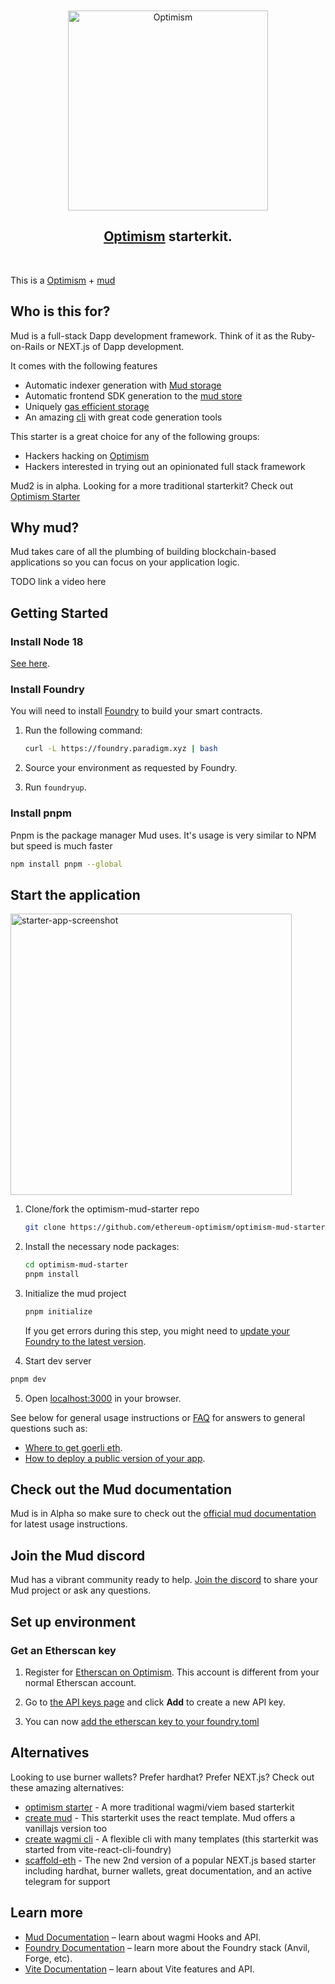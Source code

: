 <div align="center">
  <br />
  <br />
  <a href="https://optimism.io"><img alt="Optimism" src="https://raw.githubusercontent.com/ethereum-optimism/brand-kit/main/assets/svg/OPTIMISM-R.svg" width=320></a>
  <br />
  <h2><a href="https://optimism.io">Optimism</a> starterkit.</h2>
  <br />
</div>

This is a [Optimism](https://github.com/ethereum-optimism) + [mud](https://github.com/latticexyz/mud)

## Who is this for?

Mud is a full-stack Dapp development framework. Think of it as the Ruby-on-Rails or NEXT.js of Dapp development.

It comes with the following features

- Automatic indexer generation with [Mud storage](https://v2.mud.dev/mode)
- Automatic frontend SDK generation to the [mud store](https://v2.mud.dev/store/reading-and-writing)
- Uniquely [gas efficient storage](https://v2.mud.dev/store/gas-efficiency)
- An amazing [cli](https://v2.mud.dev/cli) with great code generation tools

This starter is a great choice for any of the following groups:

- Hackers hacking on [Optimism](https://www.optimism.io/)
- Hackers interested in trying out an opinionated full stack framework

Mud2 is in alpha. Looking for a more traditional starterkit? Check out [Optimism Starter](https://github.com/ethereum-optimism/optimism-starter)

## Why mud?

Mud takes care of all the plumbing of building blockchain-based applications so you can focus on your application logic.

TODO link a video here

## Getting Started

### Install Node 18

[See here](https://nodejs.org/en/download/).

### Install Foundry

You will need to install [Foundry](https://book.getfoundry.sh/getting-started/installation) to build your smart contracts.

1. Run the following command:

   ```sh
   curl -L https://foundry.paradigm.xyz | bash
   ```

1. Source your environment as requested by Foundry.

1. Run `foundryup`.

</details>

### Install pnpm

Pnpm is the package manager Mud uses. It's usage is very similar to NPM but speed is much faster

```bash
npm install pnpm --global
```

## Start the application

<img width="450" alt="starter-app-screenshot" src="https://user-images.githubusercontent.com/389705/225778318-4e6fb8c0-c5d7-4aea-9fc2-2efd17ca435c.png">

1. Clone/fork the optimism-mud-starter repo

   ```sh
   git clone https://github.com/ethereum-optimism/optimism-mud-starter.git
   ```

2. Install the necessary node packages:

   ```sh
   cd optimism-mud-starter
   pnpm install
   ```

3. Initialize the mud project

   ```sh
   pnpm initialize
   ```

   If you get errors during this step, you might need to [update your Foundry to the latest version](#install-foundry).

4. Start dev server

```sh
pnpm dev
```

5. Open [localhost:3000](http://localhost:3000) in your browser.

See below for general usage instructions or [FAQ](./FAQ.md) for answers to general questions such as:

- [Where to get goerli eth]().
- [How to deploy a public version of your app](./FAQ.md#how-do-i-deploy-this).

## Check out the Mud documentation

Mud is in Alpha so make sure to check out the [official mud documentation](https://v2.mud.dev/) for latest usage instructions.

## Join the Mud discord

Mud has a vibrant community ready to help. [Join the discord](https://discord.com/invite/CzXAgtFqgq) to share your Mud project or ask any questions.

## Set up environment

### Get an Etherscan key

1. Register for [Etherscan on Optimism](https://explorer.optimism.io/register).
   This account is different from your normal Etherscan account.

2. Go to [the API keys page](https://explorer.optimism.io/myapikey) and click **Add** to create a new API key.

3. You can now [add the etherscan key to your foundry.toml](https://book.getfoundry.sh/reference/config/etherscan?highlight=etherscan#etherscan)

## Alternatives

Looking to use burner wallets? Prefer hardhat? Prefer NEXT.js? Check out these amazing alternatives:

- [optimism starter](https://github.com/ethereum-optimism/optimism-starter) - A more traditional wagmi/viem based starterkit
- [create mud](https://v2.mud.dev/cli#create) - This starterkit uses the react template. Mud offers a vanillajs version too
- [create wagmi cli](https://wagmi.sh/cli/create-wagmi) - A flexible cli with many templates (this starterkit was started from vite-react-cli-foundry)
- [scaffold-eth](https://github.com/scaffold-eth/se-2) - The new 2nd version of a popular NEXT.js based starter including hardhat, burner wallets, great documentation, and an active telegram for support

## Learn more

- [Mud Documentation](https://v2.mud.dev/) – learn about wagmi Hooks and API.
- [Foundry Documentation](https://book.getfoundry.sh/) – learn more about the Foundry stack (Anvil, Forge, etc).
- [Vite Documentation](https://vitejs.dev/) – learn about Vite features and API.
